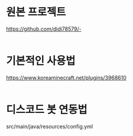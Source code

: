 # 원본 프로젝트<br>
https://github.com/didi78579/-<br>
<br>
# 기본적인 사용법<br>
https://www.koreaminecraft.net/plugins/3968610<br>
<br>
# 디스코드 봇 연동법<br>
src/main/java/resources/config.yml<br>
<br>
